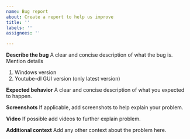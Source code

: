 ```yaml
---
name: Bug report
about: Create a report to help us improve
title: ''
labels: ''
assignees: ''

---
```


**Describe the bug**
A clear and concise description of what the bug is.
Mention details
1. Windows version
2. Youtube-dl GUI version (only latest version)

**Expected behavior**
A clear and concise description of what you expected to happen.

**Screenshots**
If applicable, add screenshots to help explain your problem.

**Video**
If possible add videos to further explain problem.

**Additional context**
Add any other context about the problem here.
